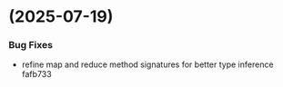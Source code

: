 #  (2025-07-19)


### Bug Fixes

* refine map and reduce method signatures for better type inference fafb733



